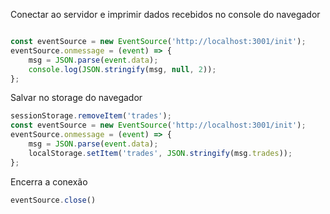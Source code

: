 Conectar ao servidor e imprimir dados recebidos no console do navegador

```javascript

const eventSource = new EventSource('http://localhost:3001/init');
eventSource.onmessage = (event) => {
    msg = JSON.parse(event.data);
    console.log(JSON.stringify(msg, null, 2));
};
```

Salvar no storage do navegador
```javascript
sessionStorage.removeItem('trades');
const eventSource = new EventSource('http://localhost:3001/init');
eventSource.onmessage = (event) => {
    msg = JSON.parse(event.data);
    localStorage.setItem('trades', JSON.stringify(msg.trades));
};

```

Encerra a conexão

```javascript
eventSource.close()
```